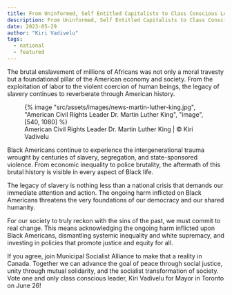 ```yaml
---
title: From Uninformed, Self Entitled Capitalists to Class Conscious Leadership
description: From Uninformed, Self Entitled Capitalists to Class Conscious Leadership
date: 2023-05-29
author: "Kiri Vadivelu"
tags:
  - national
  - featured
---
```


The brutal enslavement of millions of Africans was not only a moral travesty but a foundational pillar of the American economy and society. From the exploitation of labor to the violent coercion of human beings, the legacy of slavery continues to reverberate through American history.

<!-- excerpt -->

<figure>
{% image "src/assets/images/news-martin-luther-king.jpg", "American Civil Rights Leader Dr. Martin Luther King", "image", [540, 1080] %}
<figcaption>American Civil Rights Leader Dr. Martin Luther King | © Kiri Vadivelu</figcaption>
</figure>

Black Americans continue to experience the intergenerational trauma wrought by centuries of slavery, segregation, and state-sponsored violence. From economic inequality to police brutality, the aftermath of this brutal history is visible in every aspect of Black life.

The legacy of slavery is nothing less than a national crisis that demands our immediate attention and action. The ongoing harm inflicted on Black Americans threatens the very foundations of our democracy and our shared humanity.

For our society to truly reckon with the sins of the past, we must commit to real change. This means acknowledging the ongoing harm inflicted upon Black Americans, dismantling systemic inequality and white supremacy, and investing in policies that promote justice and equity for all.

If you agree, join Municipal Socialist Alliance to make that a reality in Canada. Together we can advance the goal of peace through social justice, unity through mutual solidarity, and the socialist transformation of society. Vote one and only class conscious leader, Kiri Vadivelu for Mayor in Toronto on June 26!

